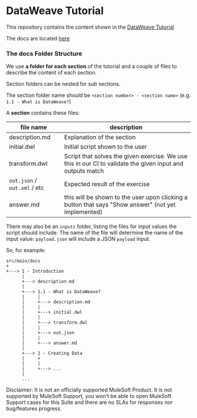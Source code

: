 # DataWeave Tutorial

This repository contains the content shown in the [DataWeave Tutorial](https://developer.mulesoft.com/learn/dataweave/tutorial)

The docs are located [here](https://github.com/mulesoft-labs/data-weave-tutorial/tree/master/src/main/docs)

### The docs Folder Structure

We use **a folder for each section** of the tutorial and a couple of files to describe the content of each section.

Section folders can be nested for sub sections.

The section folder name should be `<section number> - <section name>` (e.g. `1.1 - What is DataWeave?`)

A **section** contains these files:            

| file name                   | description                          |
|-----------------------------|--------------------------------------| 
| description.md              | Explanation of the section       |
| initial.dwl                 | Initial script shown to the user |
| transform.dwl               | Script that solves the given exercise. We use this in our CI to validate the given input and outputs match |
| `out.json` / `out.xml` / etc| Expected result of the exercise  |
| answer.md                   | this will be shown to the user upon clicking a button that says "Show answer" (not yet implemented)  |

There may also be an `inputs` folder, listing the files for input values the script should include. The name of the file will determine the name of the input value: `payload.json` will include a JSON `payload` input.

So, for example:
```
src/main/docs
+
+---> 1 - Introduction
      |
      +---> description.md
      |
      +---> 1.1 - What is DataWeave?
      |     |
      |     +---> description.md
      |     |
      |     +---> initial.dwl
      |     |
      |     +---> transform.dwl
      |     |
      |     +---> out.json
      |     |
      |     +---> answer.md
      |
      +---> 2 - Creating Data
      |     +
      |     |
      |     +---> ...
      |
      ...
```

Disclaimer: It is not an officially supported MuleSoft Product. It is not supported by MuleSoft Support, you won't be able to open MuleSoft Support cases for this Suite and there are no SLAs for responses nor bug/features progress.
